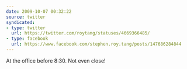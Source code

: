 ```yaml
---
date: 2009-10-07 00:32:22
source: twitter
syndicated:
- type: twitter
  url: https://twitter.com/roytang/statuses/4669366485/
- type: facebook
  url: https://www.facebook.com/stephen.roy.tang/posts/147686284844
---
```


At the office before 8:30. Not even close!